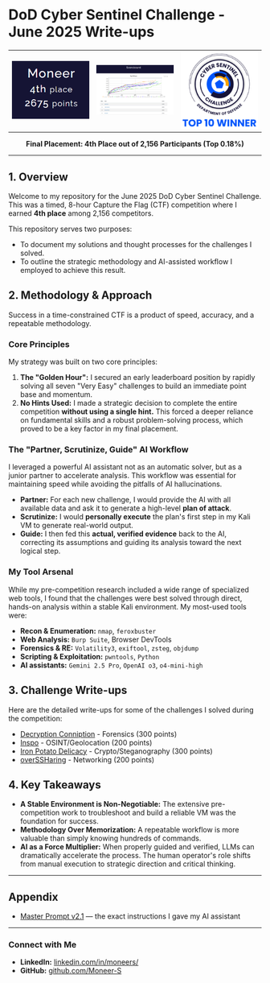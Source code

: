 # DoD Cyber Sentinel Challenge - June 2025 Write-ups

<p align="center">
  <table>
    <tr>
      <td><img src="images/placement.png" alt="Final Placement" width="300"></td>
      <td><img src="images/scoreboard.png" alt="4th Place Result" width="300"></td>
      <td><img src="images/top10_badge.png" alt="Top 10 Winner Badge" width="300"></td>
    </tr>
  </table>
</p>
<p align="center">
  <strong>Final Placement: 4th Place out of 2,156 Participants (Top 0.18%)</strong>
</p>

---

## 1. Overview

Welcome to my repository for the June 2025 DoD Cyber Sentinel Challenge. This was a timed, 8-hour Capture the Flag (CTF) competition where I earned **4th place** among 2,156 competitors.

This repository serves two purposes:
*   To document my solutions and thought processes for the challenges I solved.
*   To outline the strategic methodology and AI-assisted workflow I employed to achieve this result.

## 2. Methodology & Approach

Success in a time-constrained CTF is a product of speed, accuracy, and a repeatable methodology.

### Core Principles
My strategy was built on two core principles:
1.  **The "Golden Hour":** I secured an early leaderboard position by rapidly solving all seven "Very Easy" challenges to build an immediate point base and momentum.
2.  **No Hints Used:** I made a strategic decision to complete the entire competition **without using a single hint.** This forced a deeper reliance on fundamental skills and a robust problem-solving process, which proved to be a key factor in my final placement.

### The "Partner, Scrutinize, Guide" AI Workflow
I leveraged a powerful AI assistant not as an automatic solver, but as a junior partner to accelerate analysis. This workflow was essential for maintaining speed while avoiding the pitfalls of AI hallucinations.
*   **Partner:** For each new challenge, I would provide the AI with all available data and ask it to generate a high-level **plan of attack**.
*   **Scrutinize:** I would **personally execute** the plan's first step in my Kali VM to generate real-world output.
*   **Guide:** I then fed this **actual, verified evidence** back to the AI, correcting its assumptions and guiding its analysis toward the next logical step.

### My Tool Arsenal
While my pre-competition research included a wide range of specialized web tools, I found that the challenges were best solved through direct, hands-on analysis within a stable Kali environment. My most-used tools were:
*   **Recon & Enumeration:** `nmap`, `feroxbuster`
*   **Web Analysis:** `Burp Suite`, Browser DevTools
*   **Forensics & RE:** `Volatility3`, `exiftool`, `zsteg`, `objdump`
*   **Scripting & Exploitation:** `pwntools`, `Python`
*   **AI assistants:** `Gemini 2.5 Pro`, `OpenAI o3`, `o4-mini-high`

## 3. Challenge Write-ups

Here are the detailed write-ups for some of the challenges I solved during the competition:

- [Decryption Conniption](writeups/decryption_conniption.md) - Forensics (300 points)
- [Inspo](writeups/inspo_osint.md) - OSINT/Geolocation (200 points)
- [Iron Potato Delicacy](writeups/iron_potato_delicacy.md) - Crypto/Steganography (300 points)
- [overSSHaring](writeups/over_ssharing.md) - Networking (200 points)



## 4. Key Takeaways

*   **A Stable Environment is Non-Negotiable:** The extensive pre-competition work to troubleshoot and build a reliable VM was the foundation for success.
*   **Methodology Over Memorization:** A repeatable workflow is more valuable than simply knowing hundreds of commands.
*   **AI as a Force Multiplier:** When properly guided and verified, LLMs can dramatically accelerate the process. The human operator's role shifts from manual execution to strategic direction and critical thinking.

---

## Appendix

*   [Master Prompt v2.1](docs/master_prompt.md) — the exact instructions I gave my AI assistant

---

### Connect with Me
*   **LinkedIn:** [linkedin.com/in/moneers/](https://www.linkedin.com/in/moneers/)
*   **GitHub:** [github.com/Moneer-S](https://github.com/Moneer-S)
